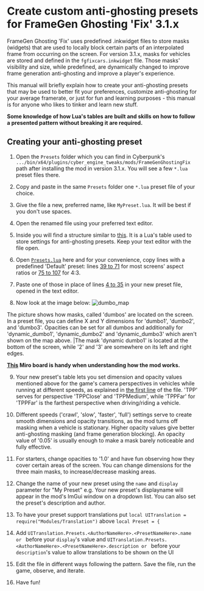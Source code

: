 # Create custom anti-ghosting presets for FrameGen Ghosting 'Fix' 3.1.x

FrameGen Ghosting 'Fix' uses predefined .inkwidget files to store masks (widgets) that are used to locally block certain parts of an interpolated frame from occurring on the screen. For version 3.1.x, masks for vehicles are stored and defined in the `fgfixcars.inkwidget` file. Those masks' visibility and size, while predefined, are dynamically changed to improve frame generation anti-ghosting and improve a player's experience.

This manual will briefly explain how to create your anti-ghosting presets that may be used to better fit your preferences, customize anti-ghosting for your average framerate, or just for fun and learning purposes - this manual is for anyone who likes to tinker and learn new stuff.

**Some knowledge of how Lua's tables are built and skills on how to follow a presented pattern without breaking it are required.**

## Creating your anti-ghosting preset

1. Open the `Presets` folder which you can find in Cyberpunk's `.../bin/x64/plugins/cyber_engine_tweaks/mods/FrameGenGhostingFix` path after installing the mod in version 3.1.x. You will see a few `*.lua` preset files there.

2. Copy and paste in the same `Presets` folder one `*.lua` preset file of your choice.

3. Give the file a new, preferred name, like `MyPreset.lua`. It will be best if you don't use spaces.

4. Open the renamed file using your preferred text editor.

5. Inside you will find a structure similar to [this](https://github.com/gramern/cp77-ghosting-fix/blob/main/cet_lua_addon/Presets/LessMasking_60FPS.lua). It is a Lua's table used to store settings for anti-ghosting presets. Keep your text editor with the file open.

6. Open [`Presets.lua`](https://github.com/gramern/cp77-ghosting-fix/blob/main/cet_lua_addon/Modules/Presets.lua) here and for your convenience, copy lines with a predefined 'Default' preset: lines [39 to 71](https://github.com/gramern/cp77-ghosting-fix/blob/6ad3d9cc76adda9611e71ab21bc8a0d125479b9f/cet_lua_addon/Modules/Presets.lua#L39-L71) for most screens' aspect ratios or [75 to 107](https://github.com/gramern/cp77-ghosting-fix/blob/6ad3d9cc76adda9611e71ab21bc8a0d125479b9f/cet_lua_addon/Modules/Presets.lua#L75-L107) for 4:3.

7. Paste one of those in place of lines [4 to 35](https://github.com/gramern/cp77-ghosting-fix/blob/6ad3d9cc76adda9611e71ab21bc8a0d125479b9f/cet_lua_addon/Presets/LessMasking_60FPS.lua#L4-L35) in your new preset file, opened in the text editor.

8. Now look at the image below:
![dumbo_map](https://github.com/gramern/cp77-ghosting-fix/assets/159150855/8374dc8c-775b-4a54-9716-b03c9ba98f6e)

The picture shows how masks, called 'dumbos' are located on the screen. In a preset file, you can define X and Y dimensions for 'dumbo1', 'dumbo2', and 'dumbo3'. Opacities can be set for all dumbos and additionally for 'dynamic_dumbo1', 'dynamic_dumbo2' and 'dynamic_dumbo3' which aren't shown on the map above. |The mask 'dynamic dumbo1' is located at the bottom of the screen, while '2' and '3' are somewhere on its left and right edges.

**[This](https://miro.com/app/board/uXjVNrZBovU=/) Miro board is handy when understanding how the mod works.**

9. Your new preset's table lets you set dimension and opacity values mentioned above for the game's camera perspectives in vehicles while running at different speeds, as explained in [the first line](https://github.com/gramern/cp77-ghosting-fix/blob/6ad3d9cc76adda9611e71ab21bc8a0d125479b9f/cet_lua_addon/Presets/LessMasking_60FPS.lua#L1) of the file. 'TPP' serves for perspective 'TPPClose' and 'TPPMedium', while 'TPPFar' for 'TPPFar' is the farthest perspective when driving/riding a vehicle.

10. Different speeds ('crawl', 'slow', 'faster', 'full') settings serve to create smooth dimensions and opacity transitions, as the mod turns off masking when a vehicle is stationary. Higher opacity values give better anti-ghosting masking (and frame generation blocking). An opacity value of '0.05' is usually enough to make a mask barely noticeable and fully effective.

11. For starters, change opacities to '1.0' and have fun observing how they cover certain areas of the screen. You can change dimensions for the three main masks, to increase/decrease masking areas.

12. Change the name of your new preset using the `name` and `display` parameter for "My Preset" e.g. Your new preset's displayname will appear in the mod's ImGui window on a dropdown list. You can also set the preset's description and author.

13. To have your preset support translations put `local UITranslation = require("Modules/Translation")` above `local Preset = {`

14. Add `UITranslation.Presets.<AuthorNameHere>.<PresetNameHere>.name or ` before your `display`'s value and `UITranslation.Presets.<AuthorNameHere>.<PresetNameHere>.description or ` before your `description`'s value to allow translations to be shown on the UI

15. Edit the file in different ways following the pattern. Save the file, run the game, observe, and iterate. 

16. Have fun!
